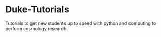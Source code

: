 # Duke-Tutorials
Tutorials to get new students up to speed with python and computing to perform cosmology research. 

